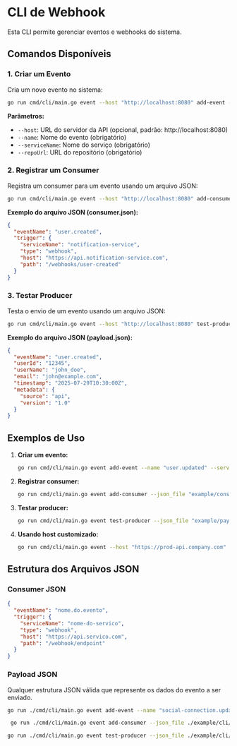 # CLI de Webhook

Esta CLI permite gerenciar eventos e webhooks do sistema.

## Comandos Disponíveis

### 1. Criar um Evento

Cria um novo evento no sistema:

```bash
go run cmd/cli/main.go event --host "http://localhost:8080" add-event --name "user.created" --serviceName "User Service" --repoUrl "https://github.com/example/user-service"
```

**Parâmetros:**
- `--host`: URL do servidor da API (opcional, padrão: http://localhost:8080)
- `--name`: Nome do evento (obrigatório)
- `--serviceName`: Nome do serviço (obrigatório)
- `--repoUrl`: URL do repositório (obrigatório)

### 2. Registrar um Consumer

Registra um consumer para um evento usando um arquivo JSON:

```bash
go run cmd/cli/main.go event --host "http://localhost:8080" add-consumer --json_file "example/consumer.json"
```

**Exemplo do arquivo JSON (consumer.json):**
```json
{
  "eventName": "user.created",
  "trigger": {
    "serviceName": "notification-service",
    "type": "webhook",
    "host": "https://api.notification-service.com",
    "path": "/webhooks/user-created"
  }
}
```

### 3. Testar Producer

Testa o envio de um evento usando um arquivo JSON:

```bash
go run cmd/cli/main.go event --host "http://localhost:8080" test-producer --json_file "example/payload.json"
```

**Exemplo do arquivo JSON (payload.json):**
```json
{
  "eventName": "user.created",
  "userId": "12345",
  "userName": "john_doe",
  "email": "john@example.com",
  "timestamp": "2025-07-29T10:30:00Z",
  "metadata": {
    "source": "api",
    "version": "1.0"
  }
}
```

## Exemplos de Uso

1. **Criar um evento:**
   ```bash
   go run cmd/cli/main.go event add-event --name "user.updated" --serviceName "User Management" --repoUrl "https://github.com/myorg/user-mgmt"
   ```

2. **Registrar consumer:**
   ```bash
   go run cmd/cli/main.go event add-consumer --json_file "example/consumer.json"
   ```

3. **Testar producer:**
   ```bash
   go run cmd/cli/main.go event test-producer --json_file "example/payload.json"
   ```

4. **Usando host customizado:**
   ```bash
   go run cmd/cli/main.go event --host "https://prod-api.company.com" add-event --name "order.completed" --serviceName "Order Service" --repoUrl "https://github.com/company/orders"
   ```

## Estrutura dos Arquivos JSON

### Consumer JSON
```json
{
  "eventName": "nome.do.evento",
  "trigger": {
    "serviceName": "nome-do-servico",
    "type": "webhook",
    "host": "https://api.servico.com",
    "path": "/webhook/endpoint"
  }
}
```

### Payload JSON
Qualquer estrutura JSON válida que represente os dados do evento a ser enviado.





```sh
go run ./cmd/cli/main.go event add-event --name "social-connection.updated-video.1" --serviceName "social-connection"  --repoUrl "https://github.com/IsaacDSC/orchestractor"
```

```sh
 go run ./cmd/cli/main.go event add-consumer --json_file ./example/cli/consumer.json
```

```sh
go run ./cmd/cli/main.go event test-producer --json_file ./example/cli/payload.json
```
